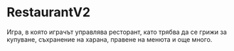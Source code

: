 # RestaurantV2
Игра, в която играчът управлява ресторант, като трябва да се грижи за купуване, съхранение на харана, правене на менюта и още много.
